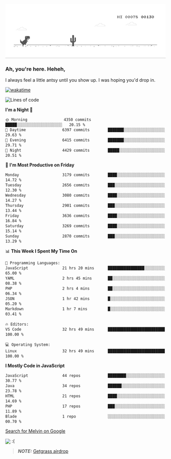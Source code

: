 
<div align="center">
    <img align="center" src="dino.gif">
</div>

### Ah, you're here. Heheh, 
I always feel a little antsy until you show up. I was hoping you'd drop in.

[![wakatime](https://wakatime.com/badge/user/8ad4afa2-1a56-40d1-a949-4663473915b6.svg)](https://wakatime.com/@mrepol742)

<!--START_SECTION:mrepol742-->
![Lines of code](https://img.shields.io/badge/From%20Hello%20World%20I%27ve%20Written-17.1%20million%20lines%20of%20code-blue)

**I'm a Night 🦉** 

```text
🌞 Morning                4350 commits        █████░░░░░░░░░░░░░░░░░░░░   20.15 % 
🌆 Daytime                6397 commits        ███████░░░░░░░░░░░░░░░░░░   29.63 % 
🌃 Evening                6415 commits        ███████░░░░░░░░░░░░░░░░░░   29.71 % 
🌙 Night                  4429 commits        █████░░░░░░░░░░░░░░░░░░░░   20.51 % 
```
📅 **I'm Most Productive on Friday** 

```text
Monday                   3179 commits        ████░░░░░░░░░░░░░░░░░░░░░   14.72 % 
Tuesday                  2656 commits        ███░░░░░░░░░░░░░░░░░░░░░░   12.30 % 
Wednesday                3080 commits        ████░░░░░░░░░░░░░░░░░░░░░   14.27 % 
Thursday                 2901 commits        ███░░░░░░░░░░░░░░░░░░░░░░   13.44 % 
Friday                   3636 commits        ████░░░░░░░░░░░░░░░░░░░░░   16.84 % 
Saturday                 3269 commits        ████░░░░░░░░░░░░░░░░░░░░░   15.14 % 
Sunday                   2870 commits        ███░░░░░░░░░░░░░░░░░░░░░░   13.29 % 
```


📊 **This Week I Spent My Time On** 

```text
💬 Programming Languages: 
JavaScript               21 hrs 20 mins      ████████████████░░░░░░░░░   65.00 % 
YAML                     2 hrs 45 mins       ██░░░░░░░░░░░░░░░░░░░░░░░   08.38 % 
PHP                      2 hrs 4 mins        ██░░░░░░░░░░░░░░░░░░░░░░░   06.34 % 
JSON                     1 hr 42 mins        █░░░░░░░░░░░░░░░░░░░░░░░░   05.20 % 
Markdown                 1 hr 7 mins         █░░░░░░░░░░░░░░░░░░░░░░░░   03.41 % 

🔥 Editors: 
VS Code                  32 hrs 49 mins      █████████████████████████   100.00 % 

💻 Operating System: 
Linux                    32 hrs 49 mins      █████████████████████████   100.00 % 
```

**I Mostly Code in JavaScript** 

```text
JavaScript               44 repos            ████████░░░░░░░░░░░░░░░░░   30.77 % 
Java                     34 repos            ██████░░░░░░░░░░░░░░░░░░░   23.78 % 
HTML                     21 repos            ████░░░░░░░░░░░░░░░░░░░░░   14.69 % 
PHP                      17 repos            ███░░░░░░░░░░░░░░░░░░░░░░   11.89 % 
Blade                    1 repo              ░░░░░░░░░░░░░░░░░░░░░░░░░   00.70 % 
```




<!--END_SECTION:mrepol742-->

[Search for Melvin on Google](https://www.google.com/search?q=Melvin+Jones+Repol)

 <img align="center" src="https://media.tenor.com/FPraoiMenNkAAAAM/arch-linux.gif">
 :(



> **_NOTE:_** [Getgrass airdrop](https://app.getgrass.io/register/?referralCode=kUHcrABPjKr-_hS) 
